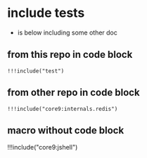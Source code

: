 # include tests

- is below including some other doc

## from this repo in code block

```
!!!include("test")
```

## from other repo in code block

```
!!!include("core9:internals.redis")
```

## macro without code block

!!!include("core9:jshell")
